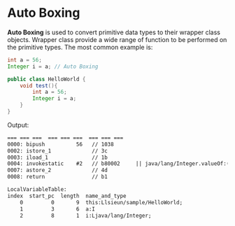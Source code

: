 # Auto Boxing

**Auto Boxing** is used to convert primitive data types to their wrapper class objects. Wrapper class provide a wide range of function to be performed on the primitive types. The most common example is:

```java
int a = 56;
Integer i = a; // Auto Boxing
```

```java
public class HelloWorld {
    void test(){
        int a = 56;
        Integer i = a;
    }
}
```

Output:

```txt
=== === ===  === === ===  === === ===
0000: bipush          56   // 1038
0002: istore_1             // 3c
0003: iload_1              // 1b
0004: invokestatic    #2   // b80002     || java/lang/Integer.valueOf:(I)Ljava/lang/Integer;
0007: astore_2             // 4d
0008: return               // b1

LocalVariableTable:
index  start_pc  length  name_and_type
    0         0       9  this:Llsieun/sample/HelloWorld;
    1         3       6  a:I
    2         8       1  i:Ljava/lang/Integer;
```
